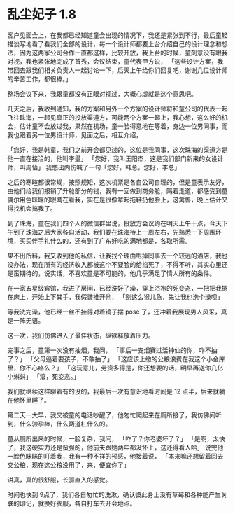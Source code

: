 # 乱尘妃子 1.8

客户见面会上，在我都已经知道童会出现的情况下，我还是紧张到不行，最后童轻描淡写地看了看我们全部的设计，每一个设计师都要上台介绍自己的设计理念和想法，因为这两家公司合作一直都这样，比较开放，我上台的时候，童刻意没有跟我对视，我也紧张地完成了首秀，会议结束，童代表甲方说，
「这些设计方案，我带回去跟我们相关负责人一起讨论一下，后天上午给你们回复吧，谢谢几位设计师的辛苦工作，都很棒。」

整场会议下来，我跟童都没有正眼对视过，大概心虚就是这个意思吧。

几天之后，我收到通知，我的方案和另外一个方案的设计师将和童公司的代表一起飞往珠海，一起见真正的投放渠道方，可能两个方案一起上，我心想，这么好的机会，估计童不会放过我，果然在机场，童一脸得意地在等着，身边一位男同事，而我也跟着另一位男设计师，见面之后，相互介绍，

「您好，我是韩童，我们之前开会都见过的，这位是我同事，这次珠海的渠道方是他一直在接洽的，他叫李墨」
「您好，我叫王阳杰，这是我们部门新来的女设计师，叫周怡」
我憋出内伤喊了一句「您好，韩总，您好，李总」

之后的寒暄都很常规，按照规矩，这次机票是各自公司自理的，但是童表示友好，由他们给我们报销了升舱部分的钱，我有一回做到商务舱，隔着走道，都感受到童偶尔用色眯眯的眼睛在看我，实在是很像拿起拖鞋扔他脸上，这禽兽，晚上估计又得找机会搞我了。

到了珠海，童在我们四个人的微信群里说，投放方会议约在明天上午十点，今天下午到了珠海之后大家各自活动，我们要在珠海待上一周左右，先熟悉一下周围环境，买买伴手礼什么的，还有到了广东好吃的满地都是，各取所需。

果不出所料，我又收到他的私信，让我找个理由甩掉同事去一个较远的酒店，我也没办法，现在所有的经济收入都被这个不要脸的给掐死了，不得不听，其实心里还是蛮期待的，说实话，不喜欢童是不可能的，他几乎满足了情人所有的条件。

在一家五星级宾馆，我进了房间，已经洗好了澡，穿上浴袍的死变态，一把把我摁在床上，开始上下其手，我假装推开他，
「别这么猴儿急，先让我也洗个澡呗」

等我洗完澡，他已经一丝不挂得对着镜子摆 pose 了，还冲着我展现男人风采，真是一阵无语。

这一次，我们仿佛进入了最佳状态，纵欲释放着压力。

完事之后，童第一次没有抽烟，我问，
「事后一支烟赛过活神仙的你，咋不抽了？」
「父母逼着要孩子，不敢抽了」
「这应该上缴的公粮浪费在我这个小金库里，你不心疼么？」
「这玩意儿，劳资多得是，你还想要的话，明早再送你几亿小蝌蚪」
「滚，死变态。」

我们就继续这样聊着有的没的，我最后一次有意识地看时间是 12 点半，后来就躺在他怀里睡了。

第二天一大早，我又被童的电话吵醒了，他匆忙爬起来在厕所接了，我仿佛间听到，什么验孕棒，什么两道杠什么的。

童从厕所出来的时候，一脸复杂，我问，
「咋了？你老婆坏了？」
「是啊，太快了，我这硬实力还是蛮强的，他前夫跟她两年都没怀上，这还得看人哈」
说完他一脸色眯眯的盯着我，我有一种不祥的预感，他接着说，
「本来嘛还想留着回去交公粮，现在这公粮没用了，来，便宜你了」

讲真，真的很舒服，长驱直入的感觉。

时间也快到 9点了，我们各自匆忙的洗漱，确认彼此身上没有草莓和各种能产生关联的印记，就换好衣服，各自打车去开会地点。